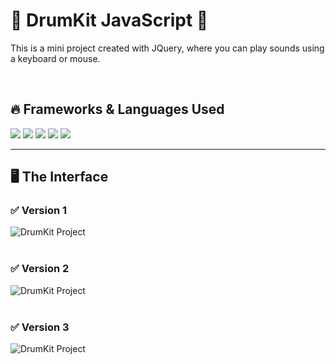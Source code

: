 # 🥁 DrumKit JavaScript 🥁

This is a mini project created with JQuery, where you can play sounds using a keyboard or mouse.

<br>

## 🔥 Frameworks & Languages Used

<img src="https://img.shields.io/badge/JavaScript-323330?style=for-the-badge&logo=javascript&logoColor=F7DF1E" /> <img src="https://img.shields.io/badge/HTML5-E34F26?style=for-the-badge&logo=html5&logoColor=white" /> <img src="https://img.shields.io/badge/CSS3-1572B6?style=for-the-badge&logo=css3&logoColor=white" />
<img src="https://img.shields.io/badge/Bootstrap-563D7C?style=for-the-badge&logo=bootstrap&logoColor=white" />
<img src="https://img.shields.io/badge/jQuery-0769AD?style=for-the-badge&logo=jquery&logoColor=white" />

<hr>

## 🖥️ The Interface

### ✅ Version 1

![DrumKit Project](https://user-images.githubusercontent.com/74038190/219849802-18dc5192-b678-4fa7-9ad6-e253811e743c.png)
<br><br>

### ✅ Version 2

![DrumKit Project](https://user-images.githubusercontent.com/74038190/219849807-dbd56140-b539-49a4-a934-735e7dcd6bae.png)
<br><br>

### ✅ Version 3

![DrumKit Project](https://user-images.githubusercontent.com/74038190/219849811-0a2d297a-7faa-4843-8f5d-efddaec3fa21.png)
<br><br>
